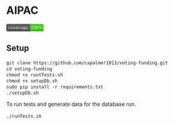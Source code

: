 # AIPAC
![coverage](coverage.png)

## Setup
```
git clone https://github.com/capalmer1013/voting-funding.git
cd voting-funding
chmod +x runtTests.sh
chmod +x setupDb.sh
sudo pip install -r requirements.txt
./setupDb.sh
```

To run tests and generate data for the database run. 

`./runTests.sh`
